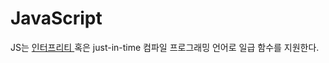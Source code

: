 # JavaScript

JS는 <a href="add.html"> 인터프리티 </a> 혹은 just-in-time 컴파일 프로그래밍 언어로 일급 함수를 지원한다.
<br>
<br>
<br>
